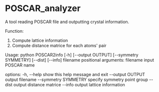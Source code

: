 # POSCAR_analyzer
A tool reading POSCAR file and outputting crystal information.

Function:
1. Compute lattice information
2. Compute distance matrice for each atoms' pair


Usage: python POSCAR2info [-h] [--output OUTPUT] [--symmetry SYMMETRY] [--dist] [--info] filename
positional arguments:
  filename             input POSCAR name

options:
  -h, --help           show this help message and exit
  --output OUTPUT      output filename
  --symmetry SYMMETRY  specify symmetry point group
  --dist               output distance matrice
  --info               output lattice information
